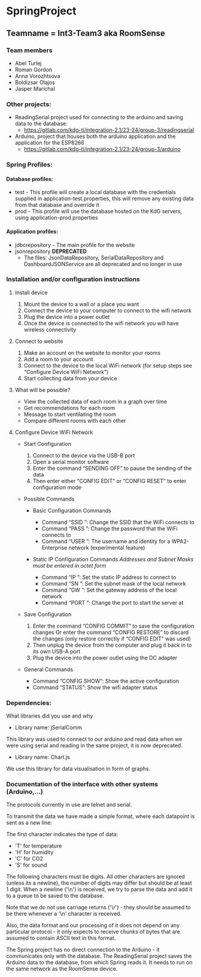 # SpringProject
## Teamname = Int3-Team3 aka RoomSense

### Team members
- Abel Turlej
- Roman Gordon
- Anna Vorozhtsova
- Boldizsar Olajos
- Jasper Marichal

### Other projects:
- ReadingSerial project used for connecting to the arduino and saving data to the database:
    - https://gitlab.com/kdg-ti/integration-2.1/23-24/group-3/readingserial
- Arduino, project that houses both the arduino application and the application for the ESP8266
    - https://gitlab.com/kdg-ti/integration-2.1/23-24/group-3/arduino

### Spring Profiles:
#### Database profiles:
- test - This profile will create a local database with the credentials supplied in application-test.properties, this will remove any existing data from that database and override it
- prod - This profile will use the database hosted on the KdG servers, using application-prod.properties

#### Application profiles:
- jdbcrepository - The main profile for the website
- jsonrepository **DEPRECATED**
    - The files: JsonDataRepository, SerialDataRepository and DashboardJSONService are all deprecated and no longer in use

### Installation and/or configuration instructions
    
1. Install device
    1. Mount the device to a wall or a place you want
    2. Connect the device to your computer to connect to the wifi network
    3. Plug the device into a power outlet
    4. Once the device is connected to the wifi network you will have wireless connectivity


2. Connect to website
    1. Make an account on the website to monitor your rooms
    2. Add a room to your account
    3. Connect to the device to the local WiFi network (for setup steps see “Configure Device WiFi Network”)
    4. Start collecting data from your device


3. What will be possible? 
    - View the collected data of each room in a graph over time
    - Get recommendations for each room
    - Message to start ventilating the room
    - Compare different rooms with each other


4. Configure Device WiFi Network
    - Start Configuration
        1. Connect to the device via the USB-B port
        2. Open a serial monitor software
        3. Enter the command “SENDING OFF” to pause the sending of the data
        4. Then enter either “CONFIG EDIT” or “CONFIG RESET” to enter configuration mode

    - Possible Commands
        - Basic Configuration Commands
            - Command “SSID <network name>”: Change the SSID that the WiFi connects to
            - Command “PASS <wifi password>”: Change the password that the WiFi connects to
            - Command “USER <username>”: The username and identity for a WPA2-Enterprise network (experimental feature)

        - Static IP Configuration Commands
        *Addresses and Subnet Masks must be entered in octet form*
            - Command “IP <ip address>”: Set the static IP address to connect to
            - Command “SN <subnet mask>”: Set the subnet mask of the local network
            - Command “GW <gateway address>”: Set the gateway address of the local network
            - Command “PORT <port number>”: Change the port to start the server at

    - Save Configuration
        1. Enter the command “CONFIG COMMIT” to save the configuration changes
        Or enter the command “CONFIG RESTORE” to discard the changes (only restore correctly if “CONFIG EDIT” was used)
        2. Then unplug the device from the computer and plug it back in to its own USB-A port
        3. Plug the device into the power outlet using the DC adapter

    - General Commands
        - Command “CONFIG SHOW”: Show the active configuration
        - Command “STATUS”: Show the wifi adapter status




### Dependencies: 
What libraries did you use and why

- Library name: jSerialComm

This library was used to connect to our arduino and read data when we were using serial and reading in the same project, it is now deprecated.

- Library name: Chart.js

We use this library for data visualisation in form of graphs. 


### Documentation of the interface with other systems (Arduino,...)

The protocols currently in use are telnet and serial.

To transmit the data we have made a simple format, where each datapoint is sent as a new line:

The first character indicates the type of data:
- 'T' for temperature
- 'H' for humidity
- 'C' for CO2
- 'S' for sound

The following characters must be digits. All other characters are ignored (unless its a newline), the number of digits 
may differ but should be at least 1 digit.
When a newline ('\n') is received, we try to parse the data and add it to a queue to be saved to the database.

Note that we do not use carriage returns ('\r') - they should be assumed to be there whenever a '\n' character is received.

Also, the data format and our processing of it does not depend on any particular protocol - it only expects to receive chunks of bytes that are assumed to contain ASCII text in this format. 

The Spring project has no direct connection to the Arduino - it communicates only with the database.
The ReadingSerial project saves the Arduino data to the database, from which Spring reads it. It needs to run
on the same network as the RoomSense device.
